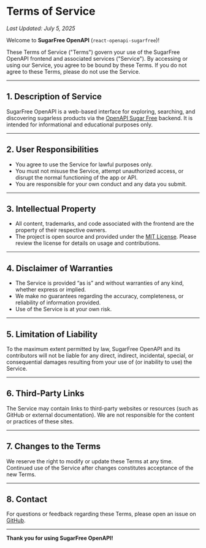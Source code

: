 # Terms of Service

*Last Updated: July 5, 2025*

Welcome to **SugarFree OpenAPI** (`react-openapi-sugarfree`)!

These Terms of Service ("Terms") govern your use of the SugarFree OpenAPI frontend and associated services ("Service"). By accessing or using our Service, you agree to be bound by these Terms. If you do not agree to these Terms, please do not use the Service.

---

## 1. Description of Service

SugarFree OpenAPI is a web-based interface for exploring, searching, and discovering sugarless products via the [OpenAPI Sugar Free](https://github.com/Froas/sugarless-fastapi) backend. It is intended for informational and educational purposes only.

---

## 2. User Responsibilities

* You agree to use the Service for lawful purposes only.
* You must not misuse the Service, attempt unauthorized access, or disrupt the normal functioning of the app or API.
* You are responsible for your own conduct and any data you submit.

---

## 3. Intellectual Property

* All content, trademarks, and code associated with the frontend are the property of their respective owners.
* The project is open source and provided under the [MIT License](LICENSE). Please review the license for details on usage and contributions.

---

## 4. Disclaimer of Warranties

* The Service is provided “as is” and without warranties of any kind, whether express or implied.
* We make no guarantees regarding the accuracy, completeness, or reliability of information provided.
* Use of the Service is at your own risk.

---

## 5. Limitation of Liability

To the maximum extent permitted by law, SugarFree OpenAPI and its contributors will not be liable for any direct, indirect, incidental, special, or consequential damages resulting from your use of (or inability to use) the Service.

---

## 6. Third-Party Links

The Service may contain links to third-party websites or resources (such as GitHub or external documentation). We are not responsible for the content or practices of these sites.

---

## 7. Changes to the Terms

We reserve the right to modify or update these Terms at any time. Continued use of the Service after changes constitutes acceptance of the new Terms.

---

## 8. Contact

For questions or feedback regarding these Terms, please open an issue on [GitHub](https://github.com/Froas/react-openapi-sugarfree).

---

**Thank you for using SugarFree OpenAPI!**
